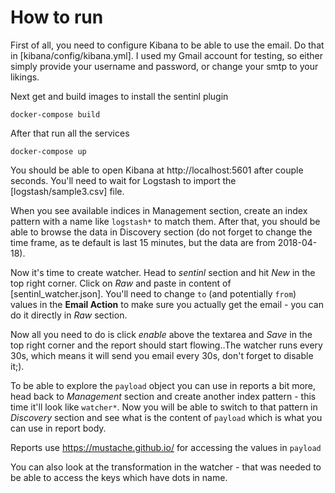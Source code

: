 # How to run

First of all, you need to configure Kibana to be able to use the email. Do that in [kibana/config/kibana.yml]. I used my Gmail account for testing, so either simply provide your username and password, or change your smtp to your likings.

Next get and build images to install the sentinl plugin

```
docker-compose build
```

After that run all the services

```
docker-compose up
```

You should be able to open Kibana at http://localhost:5601 after couple seconds. You'll need to wait for Logstash to import the [logstash/sample3.csv] file.

When you see available indices in Management section, create an index pattern with a name like `logstash*` to match them. After that, you should be able to browse the data in Discovery section (do not forget to change the time frame, as te default is last 15 minutes, but the data are from 2018-04-18).

Now it's time to create watcher. Head to *sentinl* section and hit *New* in the top right corner. Click on *Raw* and paste in content of [sentinl_watcher.json]. You'll need to change `to` (and potentially `from`) values in the **Email Action** to make sure you actually get the email - you can do it directly in *Raw* section.

Now all you need to do is click *enable* above the textarea and *Save* in the top right corner and the report should start flowing..The watcher runs every 30s, which means it will send you email every 30s, don't forget to disable it;).

To be able to explore the `payload` object you can use in reports a bit more, head back to *Management* section and create another index pattern - this time it'll look like `watcher*`. Now you will be able to switch to that pattern in *Discovery* section and see what is the content of `payload` which is what you can use in report body.

Reports use https://mustache.github.io/ for accessing the values in `payload`

You can also look at the transformation in the watcher - that was needed to be able to access the keys which have dots in name.